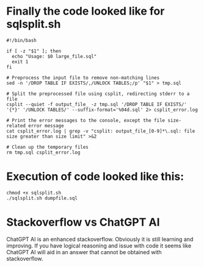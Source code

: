 


# Finally the code looked like for sqlsplit.sh

```
#!/bin/bash

if [ -z "$1" ]; then
  echo "Usage: $0 large_file.sql"
  exit 1
fi

# Preprocess the input file to remove non-matching lines
sed -n '/DROP TABLE IF EXISTS/,/UNLOCK TABLES;/p' "$1" > tmp.sql

# Split the preprocessed file using csplit, redirecting stderr to a file
csplit --quiet -f output_file_ -z tmp.sql '/DROP TABLE IF EXISTS/' '{*}' '/UNLOCK TABLES/' --suffix-format='%04d.sql' 2> csplit_error.log

# Print the error messages to the console, except the file size-related error message
cat csplit_error.log | grep -v "csplit: output_file_[0-9]*\.sql: file size greater than size limit" >&2

# Clean up the temporary files
rm tmp.sql csplit_error.log
```

# Execution of code looked like this:

```
chmod +x sqlsplit.sh
./sqlsplit.sh dumpfile.sql
```

# Stackoverflow vs ChatGPT AI

ChatGPT AI is an enhanced stackoverflow. Obviously it is still learning and improving. If you have logical reasoning and issue with code it seems like ChatGPT AI will aid in an answer that cannot be obtained with stackoverflow.
